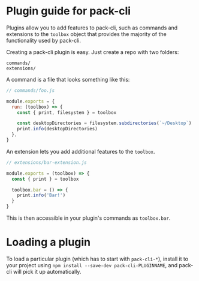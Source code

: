 # Plugin guide for pack-cli

Plugins allow you to add features to pack-cli, such as commands and
extensions to the `toolbox` object that provides the majority of the functionality
used by pack-cli.

Creating a pack-cli plugin is easy. Just create a repo with two folders:

```
commands/
extensions/
```

A command is a file that looks something like this:

```js
// commands/foo.js

module.exports = {
  run: (toolbox) => {
    const { print, filesystem } = toolbox

    const desktopDirectories = filesystem.subdirectories(`~/Desktop`)
    print.info(desktopDirectories)
  },
}
```

An extension lets you add additional features to the `toolbox`.

```js
// extensions/bar-extension.js

module.exports = (toolbox) => {
  const { print } = toolbox

  toolbox.bar = () => {
    print.info('Bar!')
  }
}
```

This is then accessible in your plugin's commands as `toolbox.bar`.

# Loading a plugin

To load a particular plugin (which has to start with `pack-cli-*`),
install it to your project using `npm install --save-dev pack-cli-PLUGINNAME`,
and pack-cli will pick it up automatically.
